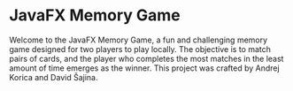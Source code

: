 # JavaFX Memory Game  
Welcome to the JavaFX Memory Game, a fun and challenging memory game designed for two players to play locally. The objective is to match pairs of cards, and the player who completes the most matches in the least amount of time emerges as the winner. This project was crafted by Andrej Korica and David Šajina.
